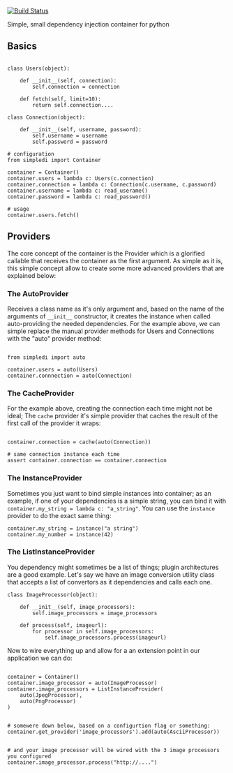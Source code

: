 [![Build Status](https://travis-ci.org/catacgc/simpledi.svg?branch=master)](https://travis-ci.org/catacgc/simpledi)

Simple, small dependency injection container for python

## Basics

```syntax:python

class Users(object):

    def __init__(self, connection):
        self.connection = connection
        
    def fetch(self, limit=10):
        return self.connection....
        
class Connection(object):
    
    def __init__(self, username, password):
        self.username = username
        self.password = password

# configuration
from simpledi import Container

container = Container()
container.users = lambda c: Users(c.connection)
container.connection = lambda c: Connection(c.username, c.password)
container.username = lambda c: read_userame()
container.password = lambda c: read_password()

# usage
container.users.fetch()
```

## Providers

The core concept of the container is the Provider which is a glorified callable that receives
 the container as the first argument. As simple as it is, this simple concept allow to create
  some more advanced providers that are explained below:
  
### The AutoProvider

Receives a class name as it's only argument and, based on the name of the arguments of `__init__` constructor, it 
 creates the instance when called auto-providing the needed dependencies. For the example above, we can simple 
 replace the manual provider methods for Users and Connections with the "auto" provider method:
 
```syntax:python

from simpledi import auto

container.users = auto(Users)
container.connnection = auto(Connection)
```
 
### The CacheProvider

For the example above, creating the connection each time might not be ideal; The `cache` provider it's simple provider
that caches the result of the first call of the provider it wraps:
 
```syntax:python

container.connection = cache(auto(Connection))

# same connection instance each time
assert container.connection == container.connection 
```
 
### The InstanceProvider

Sometimes you just want to bind simple instances into container; as an example, if one of your dependencies
is a simple string, you can bind it with `container.my_string = lambda c: "a_string"`. You can use the `instance`
provider to do the exact same thing:

```
container.my_string = instance("a string")
container.my_number = instance(42)
```

### The ListInstanceProvider

You dependency might sometimes be a list of things; plugin architectures are a good example. Let's say we have an image
 conversion utility class that accepts a list of convertors as it dependencies and calls each one.
  
```syntax:python
class ImageProcessor(object):
    
    def __init__(self, image_processors):
        self.image_processors = image_processors
        
    def process(self, imageurl):
        for processor in self.image_processors:
            self.image_processors.process(imageurl)
```

Now to wire everything up and allow for a an extension point in our application we can do:
 
```syntax:python

container = Container()
container.image_processor = auto(ImageProcessor)
container.image_processors = ListInstanceProvider(
    auto(JpegProcessor),
    auto(PngProcessor)
)


# somewere down below, based on a configurtion flag or something:
container.get_provider('image_processors').add(auto(AsciiProcessor))


# and your image processor will be wired with the 3 image processors you configured
container.image_processor.process("http://....")
```
